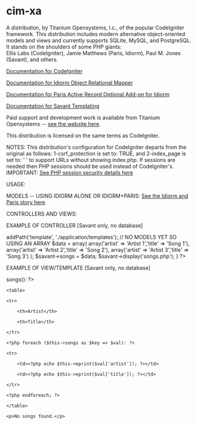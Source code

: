 cim-xa
======

A distribution, by Titanium Opensystems, l.c., of the popular CodeIgniter framework. 
This distribution includes modern alternative object-oriented models and views and currently supports SQLite, MySQL, and PostgreSQL.
It stands on the shoulders of some PHP giants:  
Ellis Labs (CodeIgniter), Jamie Matthews (Paris, Idiorm), Paul M. Jones (Savant), and others. 

<a href="http://ellislab.com/codeigniter/user-guide/toc.html">Documentation for CodeIgniter</a>

<a href="http://idiorm.readthedocs.org/en/latest/">Documentation for Idiorm Object Relational Mapper</a>

<a href="http://paris.readthedocs.org/en/latest/">Documentation for Paris Active Record Optional Add-on for Idiorm</a>

<a href="http://phpsavant.com/docs/">Documentation for Savant Templating</a>

Paid support and development work is available from Titanium Opensystems -- <a href="//tinyurl.com/dbmsmax">see the website here</a>.

This distribution is licensed on the same terms as CodeIgniter. 

NOTES:
This distribution's configuration for CodeIgniter departs from the original as follows: 1-csrf_protection is set to: TRUE, 
and 2-index_page is set to: ' ' to support URLs without showing index.php. 
If sessions are needed then PHP sessions should be used instead of CodeIgniter's. 
IMPORTANT: <a href="http://www.php.net/manual/en/session.security.php">See PHP session security details here</a>

USAGE:

MODELS -- USING IDIORM ALONE OR IDIORM+PARIS: <a href="http://j4mie.github.io/idiormandparis/">See the Idiorm and Paris story here</a>


CONTROLLERS AND VIEWS:

EXAMPLE OF CONTROLLER [Savant only, no database]

<?php

public function index()

{

	require_once '/savant/Savant3.php';

	$savant = new Savant3();
	
	$savant->addPath('template', './application/templates');

// NO MODELS YET SO USING AN ARRAY

	$data = array(

		array('artist' => 'Artist 1','title' => 'Song 1'),
		
		array('artist' => 'Artist 2','title' => 'Song 2'),
		
		array('artist' => 'Artist 3','title' => 'Song 3')
		
	);
	
	$savant->songs = $data;
	
	$savant->display('songs.php');
	
} 
    		
?>

EXAMPLE OF VIEW/TEMPLATE [Savant only, no database]

<?php 

if (is_array($this->songs)): ?>

	<table>
	
	<tr>
	
		<th>Artist</th>
		
		<th>Title</th>
		
	</tr>
	
	<?php foreach ($this->songs as $key => $val): ?>
	
	<tr>
	
		<td><?php echo $this->eprint($val['artist']); ?></td>
		
		<td><?php echo $this->eprint($val['title']); ?></td>
		
	</tr>
	
	<?php endforeach; ?>
	
	</table>
	
<?php else: ?>

	<p>No songs found.</p>
	
<?php endif; ?>


